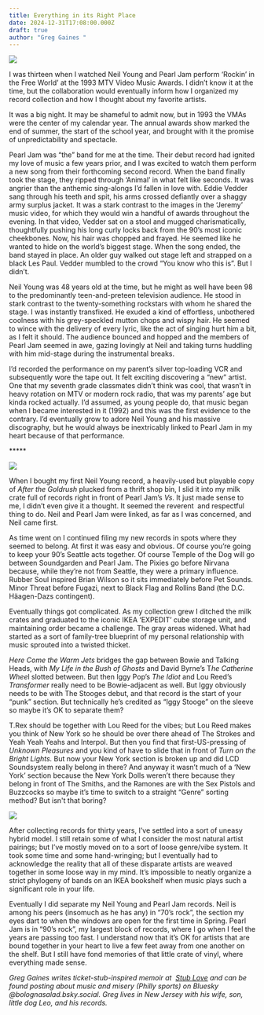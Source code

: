 ```yaml
---
title: Everything in its Right Place
date: 2024-12-31T17:08:00.000Z
draft: true
author: "Greg Gaines "
---
```

![](/images/upload/img_7079.jpeg)

I was thirteen when I watched Neil Young and Pearl Jam perform ‘Rockin’ in the Free World’ at the 1993 MTV Video Music Awards. I didn’t know it at the time, but the collaboration would eventually inform how I organized my record collection and how I thought about my favorite artists.

It was a big night. It may be shameful to admit now, but in 1993 the VMAs were the center of my calendar year. The annual awards show marked the end of summer, the start of the school year, and brought with it the promise of unpredictability and spectacle. 

Pearl Jam was “the” band for me at the time. Their debut record had ignited my love of music a few years prior, and I was excited to watch them perform a new song from their forthcoming second record. When the band finally took the stage, they ripped through ‘Animal’ in what felt like seconds. It was angrier than the anthemic sing-alongs I’d fallen in love with. Eddie Vedder sang through his teeth and spit, his arms crossed defiantly over a shaggy army surplus jacket. It was a stark contrast to the images in the ‘Jeremy’ music video, for which they would win a handful of awards throughout the evening. In that video, Vedder sat on a stool and mugged charismatically, thoughtfully pushing his long curly locks back from the 90’s most iconic cheekbones. Now, his hair was chopped and frayed. He seemed like he wanted to hide on the world’s biggest stage. When the song ended, the band stayed in place. An older guy walked out stage left and strapped on a black Les Paul. Vedder mumbled to the crowd “You know who this is”. But I didn’t.

Neil Young was 48 years old at the time, but he might as well have been 98 to the predominantly teen-and-preteen television audience. He stood in stark contrast to the twenty-something rockstars with whom he shared the stage. I was instantly transfixed. He exuded a kind of effortless, unbothered coolness with his grey-speckled mutton chops and wispy hair. He seemed to wince with the delivery of every lyric, like the act of singing hurt him a bit, as I felt it should. The audience bounced and hopped and the members of Pearl Jam seemed in awe, gazing lovingly at Neil and taking turns huddling with him mid-stage during the instrumental breaks.

I’d recorded the performance on my parent’s silver top-loading VCR and subsequently wore the tape out. It felt exciting discovering a “new” artist. One that my seventh grade classmates didn’t think was cool, that wasn’t in heavy rotation on MTV or modern rock radio, that was my parents’ age but kinda rocked actually. I’d assumed, as young people do, that music began when I became interested in it (1992) and this was the first evidence to the contrary. I’d eventually grow to adore Neil Young and his massive discography, but he would always be inextricably linked to Pearl Jam in my heart because of that performance.

\*\*\*\**

![](/images/upload/img_7068-1-.jpeg)

When I bought my first Neil Young record, a heavily-used but playable copy of *After the Goldrush* plucked from a thrift shop bin, I slid it into my milk crate full of records right in front of Pearl Jam’s *Vs*. It just made sense to me, I didn’t even give it a thought. It seemed the reverent  and respectful thing to do. Neil and Pearl Jam were linked, as far as I was concerned, and Neil came first. 

As time went on I continued filing my new records in spots where they seemed to belong. At first it was easy and obvious. Of course you’re going to keep your 90’s Seattle acts together. Of course Temple of the Dog will go between Soundgarden and Pearl Jam. The Pixies go before Nirvana because, while they’re not from Seattle, they were a primary influence. Rubber Soul inspired Brian Wilson so it sits immediately before Pet Sounds. Minor Threat before Fugazi, next to Black Flag and Rollins Band (the D.C. Häagen-Dazs contingent).

Eventually things got complicated. As my collection grew I ditched the milk crates and graduated to the iconic IKEA ‘EXPEDIT’ cube storage unit, and maintaining order became a challenge. The gray areas widened. What had started as a sort of family-tree blueprint of my personal relationship with music sprouted into a twisted thicket.

*Here Come the Warm Jets* bridges the gap between Bowie and Talking Heads, with *My Life in the Bush of Ghosts* and David Byrne’s T*he Catherine Whee*l slotted between. But then Iggy Pop’s *The Idiot* and Lou Reed’s *Transformer* really need to be Bowie-adjacent as well. But Iggy obviously needs to be with The Stooges debut, and that record is the start of your “punk” section. But technically he’s credited as “Iggy Stooge” on the sleeve so maybe it’s OK to separate them?

T.Rex should be together with Lou Reed for the vibes; but Lou Reed makes you think of New York so he should be over there ahead of The Strokes and Yeah Yeah Yeahs and Interpol. But then you find that first-US-pressing of *Unknown Pleasures* and you kind of have to slide that in front of *Turn on the Bright Lights.* But now your New York section is broken up and did LCD Soundsystem really belong in there? And anyway it wasn’t much of a ‘New York’ section because the New York Dolls weren’t there because they belong in front of The Smiths, and the Ramones are with the Sex Pistols and Buzzcocks so maybe it’s time to switch to a straight “Genre” sorting method? But isn't that boring?

![](/images/upload/img_7064-1-.jpeg)

After collecting records for thirty years, I’ve settled into a sort of uneasy hybrid model. I still retain some of what I consider the most natural artist pairings; but I’ve mostly moved on to a sort of loose genre/vibe system. It took some time and some hand-wringing; but I eventually had to acknowledge the reality that all of these disparate artists are weaved together in some loose way in my mind. It’s impossible to neatly organize a strict phylogeny of bands on an IKEA bookshelf when music plays such a significant role in your life.

Eventually I did separate my Neil Young and Pearl Jam records. Neil is among his peers (insomuch as he has any) in “70’s rock”, the section my eyes dart to when the windows are open for the first time in Spring. Pearl Jam is in “90’s rock”, my largest block of records, where I go when I feel the years are passing too fast. I understand now that it’s OK for artists that are bound together in your heart to live a few feet away from one another on the shelf. But I still have fond memories of that little crate of vinyl, where everything made sense.

*Greg Gaines writes ticket-stub-inspired memoir at  [Stub Love](http://medium.com/@stublove) and can be found posting about music and misery (Philly sports) on Bluesky @bolognasalad.bsky.social. Greg lives in New Jersey with his wife, son, little dog Leo, and his records.*
